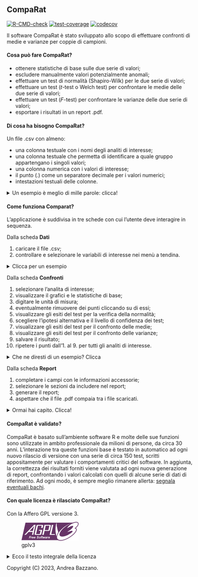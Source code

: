 ## CompaRat

<!-- badges: start -->

[![R-CMD-check](https://github.com/andreabz/comparat/actions/workflows/check-standard.yaml/badge.svg)](https://github.com/andreabz/comparat/actions/workflows/check-standard.yaml)
[![test-coverage](https://github.com/andreabz/comparat/actions/workflows/test-coverage.yaml/badge.svg)](https://github.com/andreabz/comparat/actions/workflows/test-coverage.yaml)
[![codecov](https://codecov.io/gh/andreabz/comparat/branch/experimental/graph/badge.svg?token=XLFI6Z4IBG)](https://codecov.io/gh/andreabz/comparat)
<!-- badges: end -->

Il software CompaRat è stato sviluppato allo scopo di effettuare
confronti di medie e varianze per coppie di campioni.

#### Cosa può fare CompaRat?

-   ottenere statistiche di base sulle due serie di valori;
-   escludere manualmente valori potenzialmente anomali;
-   effettuare un test di normalità (Shapiro-Wilk) per le due serie di
    valori;
-   effettuare un test (*t*-test o Welch test) per confrontare le medie
    delle due serie di valori;
-   effettuare un test (*F*-test) per confrontare le varianze delle due
    serie di valori;
-   esportare i risultati in un report .pdf.

#### Di cosa ha bisogno CompaRat?

Un file .csv con almeno:

-   una colonna testuale con i nomi degli analiti di interesse;
-   una colonna testuale che permetta di identificare a quale gruppo
    appartengano i singoli valori;
-   una colonna numerica con i valori di interesse;
-   il punto (.) come un separatore decimale per i valori numerici;
-   intestazioni testuali delle colonne.

<details>
<summary>
Un esempio è meglio di mille parole: clicca!
</summary>
<img src="./inst/extdata/inputcsv.png">
</details>

#### Come funziona Comparat?

L’applicazione è suddivisa in tre schede con cui l’utente deve
interagire in sequenza.

Dalla scheda **Dati**

1.  caricare il file .csv;
2.  controllare e selezionare le variabili di interesse nei menù a
    tendina.

<details>
<summary>
Clicca per un esempio
</summary>
<img src="./inst/extdata/dati.png">
</details>

Dalla scheda **Confronti**

1.  selezionare l’analita di interesse;
2.  visualizzare il grafici e le statistiche di base;
3.  digitare le unità di misura;
4.  eventualmente rimuovere dei punti cliccando su di essi;
5.  visualizzare gli esiti del test per la verifica della normalità;
6.  scegliere l’ipotesi alternativa e il livello di confidenza dei test;
7.  visualizzare gli esiti del test per il confronto delle medie;
8.  visualizzare gli esiti del test per il confronto delle varianze;
9.  salvare il risultato;
10. ripetere i punti dall’1. al 9. per tutti gli analiti di interesse.

<details>
<summary>
Che ne diresti di un esempio? Clicca
</summary>
<img src="./inst/extdata/confronti.png">
</details>

Dalla scheda **Report**

1.  completare i campi con le informazioni accessorie;
2.  selezionare le sezioni da includere nel report;
3.  generare il report;
4.  aspettare che il file .pdf compaia tra i file scaricati.

<details>
<summary>
Ormai hai capito. Clicca!
</summary>
<img src="./inst/extdata/report.png" width="50%">
</details>

#### CompaRat è validato?

CompaRat è basato sull’ambiente software R e molte delle sue funzioni
sono utilizzate in ambito professionale da milioni di persone, da circa
30 anni. L’interazione tra queste funzioni base è testato in automatico
ad ogni nuovo rilascio di versione con una serie di circa 150 test,
scritti appositamente per valutare i comportamenti critici del software.
In aggiunta, la correttezza dei risultati forniti viene valutata ad ogni
nuova generazione di report, confrontando i valori calcolati con quelli
di alcune serie di dati di riferimento. Ad ogni modo, è sempre meglio
rimanere allerta: [segnala eventuali
bachi](mailto:andrea.bazzano@arpal.liguria.it).

#### Con quale licenza è rilasciato CompaRat?

Con la Affero GPL versione 3.

<figure>
<img src="./inst/extdata/agplv3.png" alt="gplv3" />
<figcaption aria-hidden="true">gplv3</figcaption>
</figure>

<details>
<summary>
Ecco il testo integrale della licenza
</summary>

### GNU AFFERO GENERAL PUBLIC LICENSE

Version 3, 19 November 2007

Copyright (C) 2007 Free Software Foundation, Inc. <https://fsf.org/>

Everyone is permitted to copy and distribute verbatim copies of this
license document, but changing it is not allowed.

### Preamble

The GNU Affero General Public License is a free, copyleft license for
software and other kinds of works, specifically designed to ensure
cooperation with the community in the case of network server software.

The licenses for most software and other practical works are designed to
take away your freedom to share and change the works. By contrast, our
General Public Licenses are intended to guarantee your freedom to share
and change all versions of a program–to make sure it remains free
software for all its users.

When we speak of free software, we are referring to freedom, not price.
Our General Public Licenses are designed to make sure that you have the
freedom to distribute copies of free software (and charge for them if
you wish), that you receive source code or can get it if you want it,
that you can change the software or use pieces of it in new free
programs, and that you know you can do these things.

Developers that use our General Public Licenses protect your rights with
two steps: (1) assert copyright on the software, and (2) offer you this
License which gives you legal permission to copy, distribute and/or
modify the software.

A secondary benefit of defending all users’ freedom is that improvements
made in alternate versions of the program, if they receive widespread
use, become available for other developers to incorporate. Many
developers of free software are heartened and encouraged by the
resulting cooperation. However, in the case of software used on network
servers, this result may fail to come about. The GNU General Public
License permits making a modified version and letting the public access
it on a server without ever releasing its source code to the public.

The GNU Affero General Public License is designed specifically to ensure
that, in such cases, the modified source code becomes available to the
community. It requires the operator of a network server to provide the
source code of the modified version running there to the users of that
server. Therefore, public use of a modified version, on a publicly
accessible server, gives the public access to the source code of the
modified version.

An older license, called the Affero General Public License and published
by Affero, was designed to accomplish similar goals. This is a different
license, not a version of the Affero GPL, but Affero has released a new
version of the Affero GPL which permits relicensing under this license.

The precise terms and conditions for copying, distribution and
modification follow.

### TERMS AND CONDITIONS

#### 0. Definitions.

“This License” refers to version 3 of the GNU Affero General Public
License.

“Copyright” also means copyright-like laws that apply to other kinds of
works, such as semiconductor masks.

“The Program” refers to any copyrightable work licensed under this
License. Each licensee is addressed as “you”. “Licensees” and
“recipients” may be individuals or organizations.

To “modify” a work means to copy from or adapt all or part of the work
in a fashion requiring copyright permission, other than the making of an
exact copy. The resulting work is called a “modified version” of the
earlier work or a work “based on” the earlier work.

A “covered work” means either the unmodified Program or a work based on
the Program.

To “propagate” a work means to do anything with it that, without
permission, would make you directly or secondarily liable for
infringement under applicable copyright law, except executing it on a
computer or modifying a private copy. Propagation includes copying,
distribution (with or without modification), making available to the
public, and in some countries other activities as well.

To “convey” a work means any kind of propagation that enables other
parties to make or receive copies. Mere interaction with a user through
a computer network, with no transfer of a copy, is not conveying.

An interactive user interface displays “Appropriate Legal Notices” to
the extent that it includes a convenient and prominently visible feature
that (1) displays an appropriate copyright notice, and (2) tells the
user that there is no warranty for the work (except to the extent that
warranties are provided), that licensees may convey the work under this
License, and how to view a copy of this License. If the interface
presents a list of user commands or options, such as a menu, a prominent
item in the list meets this criterion.

#### 1. Source Code.

The “source code” for a work means the preferred form of the work for
making modifications to it. “Object code” means any non-source form of a
work.

A “Standard Interface” means an interface that either is an official
standard defined by a recognized standards body, or, in the case of
interfaces specified for a particular programming language, one that is
widely used among developers working in that language.

The “System Libraries” of an executable work include anything, other
than the work as a whole, that (a) is included in the normal form of
packaging a Major Component, but which is not part of that Major
Component, and (b) serves only to enable use of the work with that Major
Component, or to implement a Standard Interface for which an
implementation is available to the public in source code form. A “Major
Component”, in this context, means a major essential component (kernel,
window system, and so on) of the specific operating system (if any) on
which the executable work runs, or a compiler used to produce the work,
or an object code interpreter used to run it.

The “Corresponding Source” for a work in object code form means all the
source code needed to generate, install, and (for an executable work)
run the object code and to modify the work, including scripts to control
those activities. However, it does not include the work’s System
Libraries, or general-purpose tools or generally available free programs
which are used unmodified in performing those activities but which are
not part of the work. For example, Corresponding Source includes
interface definition files associated with source files for the work,
and the source code for shared libraries and dynamically linked
subprograms that the work is specifically designed to require, such as
by intimate data communication or control flow between those subprograms
and other parts of the work.

The Corresponding Source need not include anything that users can
regenerate automatically from other parts of the Corresponding Source.

The Corresponding Source for a work in source code form is that same
work.

#### 2. Basic Permissions.

All rights granted under this License are granted for the term of
copyright on the Program, and are irrevocable provided the stated
conditions are met. This License explicitly affirms your unlimited
permission to run the unmodified Program. The output from running a
covered work is covered by this License only if the output, given its
content, constitutes a covered work. This License acknowledges your
rights of fair use or other equivalent, as provided by copyright law.

You may make, run and propagate covered works that you do not convey,
without conditions so long as your license otherwise remains in force.
You may convey covered works to others for the sole purpose of having
them make modifications exclusively for you, or provide you with
facilities for running those works, provided that you comply with the
terms of this License in conveying all material for which you do not
control copyright. Those thus making or running the covered works for
you must do so exclusively on your behalf, under your direction and
control, on terms that prohibit them from making any copies of your
copyrighted material outside their relationship with you.

Conveying under any other circumstances is permitted solely under the
conditions stated below. Sublicensing is not allowed; section 10 makes
it unnecessary.

#### 3. Protecting Users’ Legal Rights From Anti-Circumvention Law.

No covered work shall be deemed part of an effective technological
measure under any applicable law fulfilling obligations under article 11
of the WIPO copyright treaty adopted on 20 December 1996, or similar
laws prohibiting or restricting circumvention of such measures.

When you convey a covered work, you waive any legal power to forbid
circumvention of technological measures to the extent such circumvention
is effected by exercising rights under this License with respect to the
covered work, and you disclaim any intention to limit operation or
modification of the work as a means of enforcing, against the work’s
users, your or third parties’ legal rights to forbid circumvention of
technological measures.

#### 4. Conveying Verbatim Copies.

You may convey verbatim copies of the Program’s source code as you
receive it, in any medium, provided that you conspicuously and
appropriately publish on each copy an appropriate copyright notice; keep
intact all notices stating that this License and any non-permissive
terms added in accord with section 7 apply to the code; keep intact all
notices of the absence of any warranty; and give all recipients a copy
of this License along with the Program.

You may charge any price or no price for each copy that you convey, and
you may offer support or warranty protection for a fee.

#### 5. Conveying Modified Source Versions.

You may convey a work based on the Program, or the modifications to
produce it from the Program, in the form of source code under the terms
of section 4, provided that you also meet all of these conditions:

-   1.  The work must carry prominent notices stating that you modified
        it, and giving a relevant date.

-   1.  The work must carry prominent notices stating that it is
        released under this License and any conditions added under
        section 7. This requirement modifies the requirement in section
        4 to “keep intact all notices”.

-   1.  You must license the entire work, as a whole, under this License
        to anyone who comes into possession of a copy. This License will
        therefore apply, along with any applicable section 7 additional
        terms, to the whole of the work, and all its parts, regardless
        of how they are packaged. This License gives no permission to
        license the work in any other way, but it does not invalidate
        such permission if you have separately received it.

-   1.  If the work has interactive user interfaces, each must display
        Appropriate Legal Notices; however, if the Program has
        interactive interfaces that do not display Appropriate Legal
        Notices, your work need not make them do so.

A compilation of a covered work with other separate and independent
works, which are not by their nature extensions of the covered work, and
which are not combined with it such as to form a larger program, in or
on a volume of a storage or distribution medium, is called an
“aggregate” if the compilation and its resulting copyright are not used
to limit the access or legal rights of the compilation’s users beyond
what the individual works permit. Inclusion of a covered work in an
aggregate does not cause this License to apply to the other parts of the
aggregate.

#### 6. Conveying Non-Source Forms.

You may convey a covered work in object code form under the terms of
sections 4 and 5, provided that you also convey the machine-readable
Corresponding Source under the terms of this License, in one of these
ways:

-   1.  Convey the object code in, or embodied in, a physical product
        (including a physical distribution medium), accompanied by the
        Corresponding Source fixed on a durable physical medium
        customarily used for software interchange.

-   1.  Convey the object code in, or embodied in, a physical product
        (including a physical distribution medium), accompanied by a
        written offer, valid for at least three years and valid for as
        long as you offer spare parts or customer support for that
        product model, to give anyone who possesses the object code
        either (1) a copy of the Corresponding Source for all the
        software in the product that is covered by this License, on a
        durable physical medium customarily used for software
        interchange, for a price no more than your reasonable cost of
        physically performing this conveying of source, or (2) access to
        copy the Corresponding Source from a network server at no
        charge.

-   1.  Convey individual copies of the object code with a copy of the
        written offer to provide the Corresponding Source. This
        alternative is allowed only occasionally and noncommercially,
        and only if you received the object code with such an offer, in
        accord with subsection 6b.

-   1.  Convey the object code by offering access from a designated
        place (gratis or for a charge), and offer equivalent access to
        the Corresponding Source in the same way through the same place
        at no further charge. You need not require recipients to copy
        the Corresponding Source along with the object code. If the
        place to copy the object code is a network server, the
        Corresponding Source may be on a different server (operated by
        you or a third party) that supports equivalent copying
        facilities, provided you maintain clear directions next to the
        object code saying where to find the Corresponding Source.
        Regardless of what server hosts the Corresponding Source, you
        remain obligated to ensure that it is available for as long as
        needed to satisfy these requirements.

-   1.  Convey the object code using peer-to-peer transmission, provided
        you inform other peers where the object code and Corresponding
        Source of the work are being offered to the general public at no
        charge under subsection 6d.

A separable portion of the object code, whose source code is excluded
from the Corresponding Source as a System Library, need not be included
in conveying the object code work.

A “User Product” is either (1) a “consumer product”, which means any
tangible personal property which is normally used for personal, family,
or household purposes, or (2) anything designed or sold for
incorporation into a dwelling. In determining whether a product is a
consumer product, doubtful cases shall be resolved in favor of coverage.
For a particular product received by a particular user, “normally used”
refers to a typical or common use of that class of product, regardless
of the status of the particular user or of the way in which the
particular user actually uses, or expects or is expected to use, the
product. A product is a consumer product regardless of whether the
product has substantial commercial, industrial or non-consumer uses,
unless such uses represent the only significant mode of use of the
product.

“Installation Information” for a User Product means any methods,
procedures, authorization keys, or other information required to install
and execute modified versions of a covered work in that User Product
from a modified version of its Corresponding Source. The information
must suffice to ensure that the continued functioning of the modified
object code is in no case prevented or interfered with solely because
modification has been made.

If you convey an object code work under this section in, or with, or
specifically for use in, a User Product, and the conveying occurs as
part of a transaction in which the right of possession and use of the
User Product is transferred to the recipient in perpetuity or for a
fixed term (regardless of how the transaction is characterized), the
Corresponding Source conveyed under this section must be accompanied by
the Installation Information. But this requirement does not apply if
neither you nor any third party retains the ability to install modified
object code on the User Product (for example, the work has been
installed in ROM).

The requirement to provide Installation Information does not include a
requirement to continue to provide support service, warranty, or updates
for a work that has been modified or installed by the recipient, or for
the User Product in which it has been modified or installed. Access to a
network may be denied when the modification itself materially and
adversely affects the operation of the network or violates the rules and
protocols for communication across the network.

Corresponding Source conveyed, and Installation Information provided, in
accord with this section must be in a format that is publicly documented
(and with an implementation available to the public in source code
form), and must require no special password or key for unpacking,
reading or copying.

#### 7. Additional Terms.

“Additional permissions” are terms that supplement the terms of this
License by making exceptions from one or more of its conditions.
Additional permissions that are applicable to the entire Program shall
be treated as though they were included in this License, to the extent
that they are valid under applicable law. If additional permissions
apply only to part of the Program, that part may be used separately
under those permissions, but the entire Program remains governed by this
License without regard to the additional permissions.

When you convey a copy of a covered work, you may at your option remove
any additional permissions from that copy, or from any part of it.
(Additional permissions may be written to require their own removal in
certain cases when you modify the work.) You may place additional
permissions on material, added by you to a covered work, for which you
have or can give appropriate copyright permission.

Notwithstanding any other provision of this License, for material you
add to a covered work, you may (if authorized by the copyright holders
of that material) supplement the terms of this License with terms:

-   1.  Disclaiming warranty or limiting liability differently from the
        terms of sections 15 and 16 of this License; or

-   1.  Requiring preservation of specified reasonable legal notices or
        author attributions in that material or in the Appropriate Legal
        Notices displayed by works containing it; or

-   1.  Prohibiting misrepresentation of the origin of that material, or
        requiring that modified versions of such material be marked in
        reasonable ways as different from the original version; or

-   1.  Limiting the use for publicity purposes of names of licensors or
        authors of the material; or

-   1.  Declining to grant rights under trademark law for use of some
        trade names, trademarks, or service marks; or

-   1.  Requiring indemnification of licensors and authors of that
        material by anyone who conveys the material (or modified
        versions of it) with contractual assumptions of liability to the
        recipient, for any liability that these contractual assumptions
        directly impose on those licensors and authors.

All other non-permissive additional terms are considered “further
restrictions” within the meaning of section 10. If the Program as you
received it, or any part of it, contains a notice stating that it is
governed by this License along with a term that is a further
restriction, you may remove that term. If a license document contains a
further restriction but permits relicensing or conveying under this
License, you may add to a covered work material governed by the terms of
that license document, provided that the further restriction does not
survive such relicensing or conveying.

If you add terms to a covered work in accord with this section, you must
place, in the relevant source files, a statement of the additional terms
that apply to those files, or a notice indicating where to find the
applicable terms.

Additional terms, permissive or non-permissive, may be stated in the
form of a separately written license, or stated as exceptions; the above
requirements apply either way.

#### 8. Termination.

You may not propagate or modify a covered work except as expressly
provided under this License. Any attempt otherwise to propagate or
modify it is void, and will automatically terminate your rights under
this License (including any patent licenses granted under the third
paragraph of section 11).

However, if you cease all violation of this License, then your license
from a particular copyright holder is reinstated (a) provisionally,
unless and until the copyright holder explicitly and finally terminates
your license, and (b) permanently, if the copyright holder fails to
notify you of the violation by some reasonable means prior to 60 days
after the cessation.

Moreover, your license from a particular copyright holder is reinstated
permanently if the copyright holder notifies you of the violation by
some reasonable means, this is the first time you have received notice
of violation of this License (for any work) from that copyright holder,
and you cure the violation prior to 30 days after your receipt of the
notice.

Termination of your rights under this section does not terminate the
licenses of parties who have received copies or rights from you under
this License. If your rights have been terminated and not permanently
reinstated, you do not qualify to receive new licenses for the same
material under section 10.

#### 9. Acceptance Not Required for Having Copies.

You are not required to accept this License in order to receive or run a
copy of the Program. Ancillary propagation of a covered work occurring
solely as a consequence of using peer-to-peer transmission to receive a
copy likewise does not require acceptance. However, nothing other than
this License grants you permission to propagate or modify any covered
work. These actions infringe copyright if you do not accept this
License. Therefore, by modifying or propagating a covered work, you
indicate your acceptance of this License to do so.

#### 10. Automatic Licensing of Downstream Recipients.

Each time you convey a covered work, the recipient automatically
receives a license from the original licensors, to run, modify and
propagate that work, subject to this License. You are not responsible
for enforcing compliance by third parties with this License.

An “entity transaction” is a transaction transferring control of an
organization, or substantially all assets of one, or subdividing an
organization, or merging organizations. If propagation of a covered work
results from an entity transaction, each party to that transaction who
receives a copy of the work also receives whatever licenses to the work
the party’s predecessor in interest had or could give under the previous
paragraph, plus a right to possession of the Corresponding Source of the
work from the predecessor in interest, if the predecessor has it or can
get it with reasonable efforts.

You may not impose any further restrictions on the exercise of the
rights granted or affirmed under this License. For example, you may not
impose a license fee, royalty, or other charge for exercise of rights
granted under this License, and you may not initiate litigation
(including a cross-claim or counterclaim in a lawsuit) alleging that any
patent claim is infringed by making, using, selling, offering for sale,
or importing the Program or any portion of it.

#### 11. Patents.

A “contributor” is a copyright holder who authorizes use under this
License of the Program or a work on which the Program is based. The work
thus licensed is called the contributor’s “contributor version”.

A contributor’s “essential patent claims” are all patent claims owned or
controlled by the contributor, whether already acquired or hereafter
acquired, that would be infringed by some manner, permitted by this
License, of making, using, or selling its contributor version, but do
not include claims that would be infringed only as a consequence of
further modification of the contributor version. For purposes of this
definition, “control” includes the right to grant patent sublicenses in
a manner consistent with the requirements of this License.

Each contributor grants you a non-exclusive, worldwide, royalty-free
patent license under the contributor’s essential patent claims, to make,
use, sell, offer for sale, import and otherwise run, modify and
propagate the contents of its contributor version.

In the following three paragraphs, a “patent license” is any express
agreement or commitment, however denominated, not to enforce a patent
(such as an express permission to practice a patent or covenant not to
sue for patent infringement). To “grant” such a patent license to a
party means to make such an agreement or commitment not to enforce a
patent against the party.

If you convey a covered work, knowingly relying on a patent license, and
the Corresponding Source of the work is not available for anyone to
copy, free of charge and under the terms of this License, through a
publicly available network server or other readily accessible means,
then you must either (1) cause the Corresponding Source to be so
available, or (2) arrange to deprive yourself of the benefit of the
patent license for this particular work, or (3) arrange, in a manner
consistent with the requirements of this License, to extend the patent
license to downstream recipients. “Knowingly relying” means you have
actual knowledge that, but for the patent license, your conveying the
covered work in a country, or your recipient’s use of the covered work
in a country, would infringe one or more identifiable patents in that
country that you have reason to believe are valid.

If, pursuant to or in connection with a single transaction or
arrangement, you convey, or propagate by procuring conveyance of, a
covered work, and grant a patent license to some of the parties
receiving the covered work authorizing them to use, propagate, modify or
convey a specific copy of the covered work, then the patent license you
grant is automatically extended to all recipients of the covered work
and works based on it.

A patent license is “discriminatory” if it does not include within the
scope of its coverage, prohibits the exercise of, or is conditioned on
the non-exercise of one or more of the rights that are specifically
granted under this License. You may not convey a covered work if you are
a party to an arrangement with a third party that is in the business of
distributing software, under which you make payment to the third party
based on the extent of your activity of conveying the work, and under
which the third party grants, to any of the parties who would receive
the covered work from you, a discriminatory patent license (a) in
connection with copies of the covered work conveyed by you (or copies
made from those copies), or (b) primarily for and in connection with
specific products or compilations that contain the covered work, unless
you entered into that arrangement, or that patent license was granted,
prior to 28 March 2007.

Nothing in this License shall be construed as excluding or limiting any
implied license or other defenses to infringement that may otherwise be
available to you under applicable patent law.

#### 12. No Surrender of Others’ Freedom.

If conditions are imposed on you (whether by court order, agreement or
otherwise) that contradict the conditions of this License, they do not
excuse you from the conditions of this License. If you cannot convey a
covered work so as to satisfy simultaneously your obligations under this
License and any other pertinent obligations, then as a consequence you
may not convey it at all. For example, if you agree to terms that
obligate you to collect a royalty for further conveying from those to
whom you convey the Program, the only way you could satisfy both those
terms and this License would be to refrain entirely from conveying the
Program.

#### 13. Remote Network Interaction; Use with the GNU General Public License.

Notwithstanding any other provision of this License, if you modify the
Program, your modified version must prominently offer all users
interacting with it remotely through a computer network (if your version
supports such interaction) an opportunity to receive the Corresponding
Source of your version by providing access to the Corresponding Source
from a network server at no charge, through some standard or customary
means of facilitating copying of software. This Corresponding Source
shall include the Corresponding Source for any work covered by version 3
of the GNU General Public License that is incorporated pursuant to the
following paragraph.

Notwithstanding any other provision of this License, you have permission
to link or combine any covered work with a work licensed under version 3
of the GNU General Public License into a single combined work, and to
convey the resulting work. The terms of this License will continue to
apply to the part which is the covered work, but the work with which it
is combined will remain governed by version 3 of the GNU General Public
License.

#### 14. Revised Versions of this License.

The Free Software Foundation may publish revised and/or new versions of
the GNU Affero General Public License from time to time. Such new
versions will be similar in spirit to the present version, but may
differ in detail to address new problems or concerns.

Each version is given a distinguishing version number. If the Program
specifies that a certain numbered version of the GNU Affero General
Public License “or any later version” applies to it, you have the option
of following the terms and conditions either of that numbered version or
of any later version published by the Free Software Foundation. If the
Program does not specify a version number of the GNU Affero General
Public License, you may choose any version ever published by the Free
Software Foundation.

If the Program specifies that a proxy can decide which future versions
of the GNU Affero General Public License can be used, that proxy’s
public statement of acceptance of a version permanently authorizes you
to choose that version for the Program.

Later license versions may give you additional or different permissions.
However, no additional obligations are imposed on any author or
copyright holder as a result of your choosing to follow a later version.

#### 15. Disclaimer of Warranty.

THERE IS NO WARRANTY FOR THE PROGRAM, TO THE EXTENT PERMITTED BY
APPLICABLE LAW. EXCEPT WHEN OTHERWISE STATED IN WRITING THE COPYRIGHT
HOLDERS AND/OR OTHER PARTIES PROVIDE THE PROGRAM “AS IS” WITHOUT
WARRANTY OF ANY KIND, EITHER EXPRESSED OR IMPLIED, INCLUDING, BUT NOT
LIMITED TO, THE IMPLIED WARRANTIES OF MERCHANTABILITY AND FITNESS FOR A
PARTICULAR PURPOSE. THE ENTIRE RISK AS TO THE QUALITY AND PERFORMANCE OF
THE PROGRAM IS WITH YOU. SHOULD THE PROGRAM PROVE DEFECTIVE, YOU ASSUME
THE COST OF ALL NECESSARY SERVICING, REPAIR OR CORRECTION.

#### 16. Limitation of Liability.

IN NO EVENT UNLESS REQUIRED BY APPLICABLE LAW OR AGREED TO IN WRITING
WILL ANY COPYRIGHT HOLDER, OR ANY OTHER PARTY WHO MODIFIES AND/OR
CONVEYS THE PROGRAM AS PERMITTED ABOVE, BE LIABLE TO YOU FOR DAMAGES,
INCLUDING ANY GENERAL, SPECIAL, INCIDENTAL OR CONSEQUENTIAL DAMAGES
ARISING OUT OF THE USE OR INABILITY TO USE THE PROGRAM (INCLUDING BUT
NOT LIMITED TO LOSS OF DATA OR DATA BEING RENDERED INACCURATE OR LOSSES
SUSTAINED BY YOU OR THIRD PARTIES OR A FAILURE OF THE PROGRAM TO OPERATE
WITH ANY OTHER PROGRAMS), EVEN IF SUCH HOLDER OR OTHER PARTY HAS BEEN
ADVISED OF THE POSSIBILITY OF SUCH DAMAGES.

#### 17. Interpretation of Sections 15 and 16.

If the disclaimer of warranty and limitation of liability provided above
cannot be given local legal effect according to their terms, reviewing
courts shall apply local law that most closely approximates an absolute
waiver of all civil liability in connection with the Program, unless a
warranty or assumption of liability accompanies a copy of the Program in
return for a fee.

END OF TERMS AND CONDITIONS

### How to Apply These Terms to Your New Programs

If you develop a new program, and you want it to be of the greatest
possible use to the public, the best way to achieve this is to make it
free software which everyone can redistribute and change under these
terms.

To do so, attach the following notices to the program. It is safest to
attach them to the start of each source file to most effectively state
the exclusion of warranty; and each file should have at least the
“copyright” line and a pointer to where the full notice is found.

        <one line to give the program's name and a brief idea of what it does.>
        Copyright (C) <year>  <name of author>

        This program is free software: you can redistribute it and/or modify
        it under the terms of the GNU Affero General Public License as
        published by the Free Software Foundation, either version 3 of the
        License, or (at your option) any later version.

        This program is distributed in the hope that it will be useful,
        but WITHOUT ANY WARRANTY; without even the implied warranty of
        MERCHANTABILITY or FITNESS FOR A PARTICULAR PURPOSE.  See the
        GNU Affero General Public License for more details.

        You should have received a copy of the GNU Affero General Public License
        along with this program.  If not, see <https://www.gnu.org/licenses/>.

Also add information on how to contact you by electronic and paper mail.

If your software can interact with users remotely through a computer
network, you should also make sure that it provides a way for users to
get its source. For example, if your program is a web application, its
interface could display a “Source” link that leads users to an archive
of the code. There are many ways you could offer source, and different
solutions will be better for different programs; see section 13 for the
specific requirements.

You should also get your employer (if you work as a programmer) or
school, if any, to sign a “copyright disclaimer” for the program, if
necessary. For more information on this, and how to apply and follow the
GNU AGPL, see <https://www.gnu.org/licenses/>.
</details>

Copyright (C) 2023, Andrea Bazzano.
